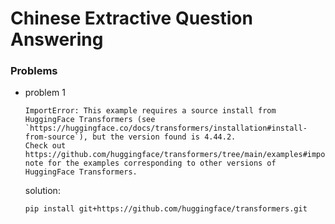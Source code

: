 # Chinese Extractive Question Answering

### Problems
- problem 1
    ```
    ImportError: This example requires a source install from HuggingFace Transformers (see `https://huggingface.co/docs/transformers/installation#install-from-source`), but the version found is 4.44.2.
    Check out https://github.com/huggingface/transformers/tree/main/examples#important-note for the examples corresponding to other versions of HuggingFace Transformers.
    ```
    solution:
    ```
    pip install git+https://github.com/huggingface/transformers.git
    ```